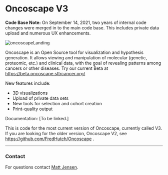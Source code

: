 # Oncoscape V3
__Code Base Note:__ On September 14, 2021, two years of internal code changes were merged in to the main code base. This includes private data upload and numerous UX enhancements.

![oncoscapeLanding](https://user-images.githubusercontent.com/68349241/133341925-2c10337b-4836-48b7-994a-8e7477df4e84.png)

Oncoscape is an Open Source tool for visualization and hypothesis generation. It allows viewing and manipulation of molecular (genetic, proteomic, etc.) and clinical data, with the goal of revealing patterns among cancers or other diseases. Try our current Beta at https://beta.oncoscape.sttrcancer.org/

New features include:

* 3D visualizations
* Upload of private data sets
* New tools for selection and cohort creation
* Print-quality output

Documentation: [To be linked.]

This is code for the most current version of Oncoscape, currently called V3. If you are looking for the older version, Oncoscape V2, see https://github.com/FredHutch/Oncoscape .

----
### Contact
For questions contact [Matt Jensen](mailto://mnjensen@fredhutch.org).
